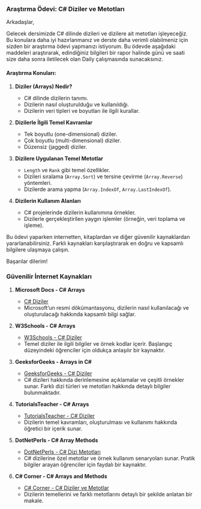### Araştırma Ödevi: C# Diziler ve Metotları

Arkadaşlar,

Gelecek dersimizde C# dilinde dizileri ve dizilere ait metotları işleyeceğiz. Bu konulara daha iyi hazırlanmanız ve derste daha verimli olabilmeniz için sizden bir araştırma ödevi yapmanızı istiyorum. Bu ödevde aşağıdaki maddeleri araştırarak, edindiğiniz bilgileri bir rapor halinde günü ve saati size daha sonra iletilecek olan Daily çalışmasında sunacaksınız.

#### Araştırma Konuları:

1. **Diziler (Arrays) Nedir?**
   - C# dilinde dizilerin tanımı.
   - Dizilerin nasıl oluşturulduğu ve kullanıldığı.
   - Dizilerin veri tipleri ve boyutları ile ilgili kurallar.

2. **Dizilerle İlgili Temel Kavramlar**
   - Tek boyutlu (one-dimensional) diziler.
   - Çok boyutlu (multi-dimensional) diziler.
   - Düzensiz (jagged) diziler.

3. **Dizilere Uygulanan Temel Metotlar**
   - `Length` ve `Rank` gibi temel özellikler.
   - Dizileri sıralama (`Array.Sort`) ve tersine çevirme (`Array.Reverse`) yöntemleri.
   - Dizilerde arama yapma (`Array.IndexOf`, `Array.LastIndexOf`).

4. **Dizilerin Kullanım Alanları**
   - C# projelerinde dizilerin kullanımına örnekler.
   - Dizilerle gerçekleştirilen yaygın işlemler (örneğin, veri toplama ve işleme).


Bu ödevi yaparken internetten, kitaplardan ve diğer güvenilir kaynaklardan yararlanabilirsiniz. Farklı kaynakları karşılaştırarak en doğru ve kapsamlı bilgilere ulaşmaya çalışın.

Başarılar dilerim!

### Güvenilir İnternet Kaynakları

1. **Microsoft Docs - C# Arrays**
   - [C# Diziler](https://learn.microsoft.com/en-us/dotnet/csharp/programming-guide/arrays/)
   - Microsoft’un resmi dökümantasyonu, dizilerin nasıl kullanılacağı ve oluşturulacağı hakkında kapsamlı bilgi sağlar.

2. **W3Schools - C# Arrays**
   - [W3Schools - C# Diziler](https://www.w3schools.com/cs/cs_arrays.asp)
   - Temel diziler ile ilgili bilgiler ve örnek kodlar içerir. Başlangıç düzeyindeki öğrenciler için oldukça anlaşılır bir kaynaktır.

3. **GeeksforGeeks - Arrays in C#**
   - [GeeksforGeeks - C# Diziler](https://www.geeksforgeeks.org/arrays-in-c-sharp/)
   - C# dizileri hakkında derinlemesine açıklamalar ve çeşitli örnekler sunar. Farklı dizi türleri ve metotları hakkında detaylı bilgiler bulunmaktadır.

4. **TutorialsTeacher - C# Arrays**
   - [TutorialsTeacher - C# Diziler](https://www.tutorialsteacher.com/csharp/csharp-arrays)
   - Dizilerin temel kavramları, oluşturulması ve kullanımı hakkında öğretici bir içerik sunar.

5. **DotNetPerls - C# Array Methods**
   - [DotNetPerls - C# Dizi Metotları](https://www.dotnetperls.com/array)
   - C# dizilerine özel metotlar ve örnek kullanım senaryoları sunar. Pratik bilgiler arayan öğrenciler için faydalı bir kaynaktır.

6. **C# Corner - C# Arrays and Methods**
   - [C# Corner - C# Diziler ve Metotlar](https://www.c-sharpcorner.com/UploadFile/3d7f0b/understanding-arrays-in-C-Sharp/)
   - Dizilerin temellerini ve farklı metotlarını detaylı bir şekilde anlatan bir makale.

